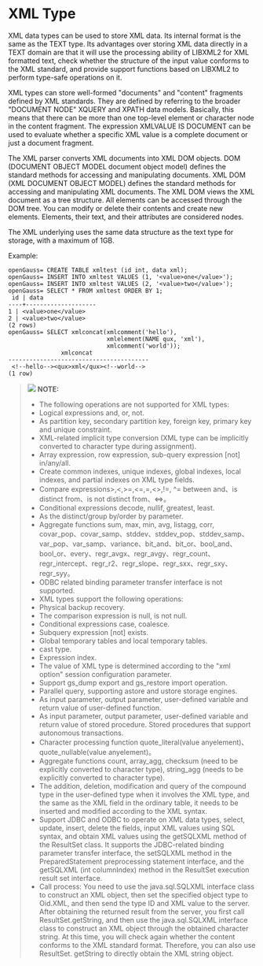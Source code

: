 # XML Type<a name="EN-US_TOPIC_0275402505"></a>

XML data types can be used to store XML data. Its internal format is the same as the TEXT type. Its advantages over storing XML data directly in a TEXT domain are that it will use the processing ability of LIBXML2 for XML formatted text, check whether the structure of the input value conforms to the XML standard, and provide support functions based on LIBXML2 to perform type-safe operations on it.

XML types can store well-formed "documents" and "content" fragments defined by XML standards. They are defined by referring to the broader "DOCUMENT NODE" XQUERY and XPATH data models. Basically, this means that there can be more than one top-level element or character node in the content fragment. The expression XMLVALUE IS DOCUMENT can be used to evaluate whether a specific XML value is a complete document or just a document fragment.

The XML parser converts XML documents into XML DOM objects. DOM (DOCUMENT OBJECT MODEL document object model) defines the standard methods for accessing and manipulating documents. XML DOM (XML DOCUMENT OBJECT MODEL) defines the standard methods for accessing and manipulating XML documents. The XML DOM views the XML document as a tree structure. All elements can be accessed through the DOM tree. You can modify or delete their contents and create new elements. Elements, their text, and their attributes are considered nodes.

The XML underlying uses the same data structure as the text type for storage, with a maximum of 1GB.

Example:

```
openGauss= CREATE TABLE xmltest (id int, data xml); 
openGauss= INSERT INTO xmltest VALUES (1, '<value>one</value>');
openGauss= INSERT INTO xmltest VALUES (2, '<value>two</value>');
openGauss= SELECT * FROM xmltest ORDER BY 1;
 id | data 
----+--------------------
1 | <value>one</value> 
2 | <value>two</value>  
(2 rows)
openGauss= SELECT xmlconcat(xmlcomment('hello'),
                            xmlelement(NAME qux, 'xml'),
                            xmlcomment('world'));
               xmlconcat                
----------------------------------------
 <!--hello--><qux>xml</qux><!--world-->
(1 row)
```

>![](public_sys-resources/icon-note.gif) **NOTE:** 
>-   The following operations are not supported for XML types:
>    -   Logical expressions and, or, not.
>    -   As partition key, secondary partition key, foreign key, primary key and unique constraint.
>    -   XML-related implicit type conversion (XML type can be implicitly converted to character type during assignment).
>    -   Array expression, row expression, sub-query expression [not] in/any/all.
>    -   Create common indexes, unique indexes, global indexes, local indexes, and partial indexes on XML type fields.
>    -   Compare expressions>,<,>=,<=,=,<>,!=, ^= between and、is distinct from、is not distinct from、<=>。
>    -   Conditional expressions decode, nullif, greatest, least.
>    -   As the distinct/group by/order by parameter.
>    -   Aggregate functions sum, max, min, avg, listagg, corr, covar_pop、covar_samp、stddev、stddev_pop、stddev_samp、var_pop、var_samp、variance、bit_and、bit_or、bool_and、bool_or、every、regr_avgx、regr_avgy、regr_count、regr_intercept、regr_r2、regr_slope、regr_sxx、regr_sxy、regr_syy。
>    -   ODBC related binding parameter transfer interface is not supported.
>-   XML types support the following operations:
>    -   Physical backup recovery.
>    -   The comparison expression is null, is not null.
>    -   Conditional expressions case, coalesce.
>    -   Subquery expression [not] exists.
>    -   Global temporary tables and local temporary tables.
>    -   cast type.
>    -   Expression index.
>    -   The value of XML type is determined according to the "xml option" session configuration parameter.
>    -   Support gs_dump export and gs_restore import operation.
>    -   Parallel query, supporting astore and ustore storage engines.
>    -   As input parameter, output parameter, user-defined variable and return value of user-defined function.
>    -   As input parameter, output parameter, user-defined variable and return value of stored procedure. Stored procedures that support autonomous transactions.
>    -   Character processing function quote_literal(value anyelement)、quote_nullable(value anyelement)。
>    -   Aggregate functions count, array_agg, checksum (need to be explicitly converted to character type), string_agg (needs to be explicitly converted to character type).
>    -   The addition, deletion, modification and query of the compound type in the user-defined type when it involves the XML type, and the same as the XML field in the ordinary table, it needs to be inserted and modified according to the XML syntax.
>    -   Support JDBC and ODBC to operate on XML data types, select, update, insert, delete the fields, input XML values using SQL syntax, and obtain XML values using the getSQLXML method of the ResultSet class. It supports the JDBC-related binding parameter transfer interface, the setSQLXML method in the PreparedStatement preprocessing statement interface, and the getSQLXML (int columnIndex) method in the ResultSet execution result set interface.
>    -   Call process: You need to use the java.sql.SQLXML interface class to construct an XML object, then set the specified object type to Oid.XML, and then send the type ID and XML value to the server. After obtaining the returned result from the server, you first call ResultSet.getString, and then use the java.sql.SQLXML interface class to construct an XML object through the obtained character string. At this time, you will check again whether the content conforms to the XML standard format. Therefore, you can also use ResultSet. getString to directly obtain the XML string object.